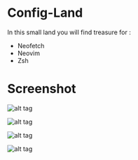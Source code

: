 # Config-Land
In this small land you will find treasure for :

- Neofetch
- Neovim
- Zsh

# Screenshot
![alt tag](https://i.imgur.com/XI1dnfY.png)

![alt tag](https://i.imgur.com/0w4sCWS.png)

![alt tag](https://i.imgur.com/5XiKBxp.png)

![alt tag](https://i.imgur.com/krQS2oY.png)
